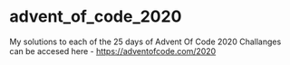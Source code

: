 # advent_of_code_2020
My solutions to each of the 25 days of Advent Of Code 2020
Challanges can be accesed here - https://adventofcode.com/2020